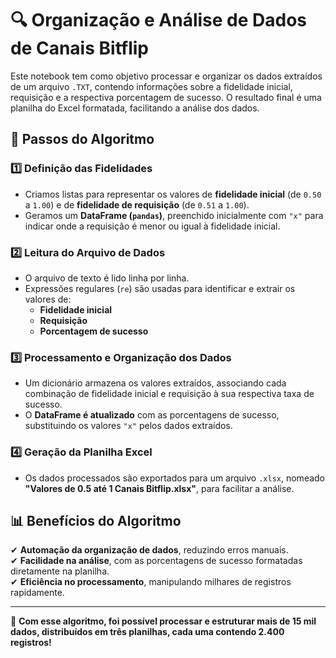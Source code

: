 # 🔍 Organização e Análise de Dados de Canais Bitflip  

Este notebook tem como objetivo processar e organizar os dados extraídos de um arquivo `.TXT`, contendo informações sobre a fidelidade inicial, requisição e a respectiva porcentagem de sucesso. O resultado final é uma planilha do Excel formatada, facilitando a análise dos dados.  

## 📌 Passos do Algoritmo  

### 1️⃣ Definição das Fidelidades  
- Criamos listas para representar os valores de **fidelidade inicial** (de `0.50` a `1.00`) e de **fidelidade de requisição** (de `0.51` a `1.00`).  
- Geramos um **DataFrame (`pandas`)**, preenchido inicialmente com `"x"` para indicar onde a requisição é menor ou igual à fidelidade inicial.  

### 2️⃣ Leitura do Arquivo de Dados  
- O arquivo de texto é lido linha por linha.  
- Expressões regulares (`re`) são usadas para identificar e extrair os valores de:
  - **Fidelidade inicial**  
  - **Requisição**  
  - **Porcentagem de sucesso**  

### 3️⃣ Processamento e Organização dos Dados  
- Um dicionário armazena os valores extraídos, associando cada combinação de fidelidade inicial e requisição à sua respectiva taxa de sucesso.  
- O **DataFrame é atualizado** com as porcentagens de sucesso, substituindo os valores `"x"` pelos dados extraídos.  

### 4️⃣ Geração da Planilha Excel  
- Os dados processados são exportados para um arquivo `.xlsx`, nomeado **"Valores de 0.5 até 1 Canais Bitflip.xlsx"**, para facilitar a análise.  

## 📊 Benefícios do Algoritmo  

✔ **Automação da organização de dados**, reduzindo erros manuais.  
✔ **Facilidade na análise**, com as porcentagens de sucesso formatadas diretamente na planilha.  
✔ **Eficiência no processamento**, manipulando milhares de registros rapidamente.  

---

🚀 **Com esse algoritmo, foi possível processar e estruturar mais de 15 mil dados, distribuídos em três planilhas, cada uma contendo 2.400 registros!**
